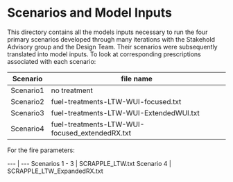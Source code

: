 # Scenarios and Model Inputs
This directory contains all the models inputs necessary to run the four primary scenarios developed through many iterations with the Stakehold Advisory group and the Design Team.  Their scenarios were subsequently translated into model inputs.
To look at corresponding prescriptions associated with each scenario:

Scenario | file name
--- | ---
Scenario1 | no treatment
Scenario2 | fuel-treatments-LTW-WUI-focused.txt
Scenario3 | fuel-treatments-LTW-WUI-ExtendedWUI.txt
Scenario4 | fuel-treatments-LTW-WUI-focused_extendedRX.txt

For the fire parameters:

--- | ---
Scenarios 1 - 3 | SCRAPPLE_LTW.txt
Scenario 4 | SCRAPPLE_LTW_ExpandedRX.txt
